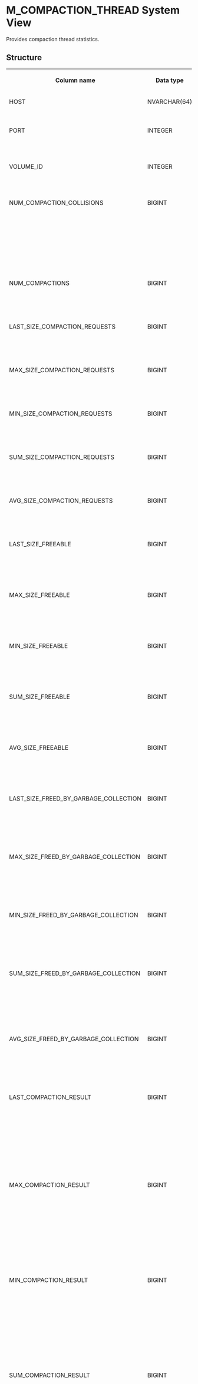 <!-- loio20ab00a275191014a1c7a1c04a7547e6 -->

# M\_COMPACTION\_THREAD System View

Provides compaction thread statistics.



<a name="loio20ab00a275191014a1c7a1c04a7547e6___m__c_o_m_p_a_c_t_i_o_n__t_h_r_e_a_d_1struct_M_COMPACTION_THREAD"/>

## Structure


<table>
<tr>
<th valign="top">

Column name

</th>
<th valign="top">

Data type

</th>
<th valign="top">

Description

</th>
</tr>
<tr>
<td valign="top">

HOST

</td>
<td valign="top">

NVARCHAR\(64\)

</td>
<td valign="top">

Displays the host name.

</td>
</tr>
<tr>
<td valign="top">

PORT

</td>
<td valign="top">

INTEGER

</td>
<td valign="top">

Displays the internal port number.

</td>
</tr>
<tr>
<td valign="top">

VOLUME\_ID

</td>
<td valign="top">

INTEGER

</td>
<td valign="top">

Displays the persistence volume ID.

</td>
</tr>
<tr>
<td valign="top">

NUM\_COMPACTION\_COLLISIONS

</td>
<td valign="top">

BIGINT

</td>
<td valign="top">

Displays the count of memory compaction collisions, which includes other threads currently in compaction and unforced compactions.

</td>
</tr>
<tr>
<td valign="top">

NUM\_COMPACTIONS

</td>
<td valign="top">

BIGINT

</td>
<td valign="top">

Displays the number of compaction requests.

</td>
</tr>
<tr>
<td valign="top">

LAST\_SIZE\_COMPACTION\_REQUESTS

</td>
<td valign="top">

BIGINT

</td>
<td valign="top">

Displays the size in bytes of the last compaction request.

</td>
</tr>
<tr>
<td valign="top">

MAX\_SIZE\_COMPACTION\_REQUESTS

</td>
<td valign="top">

BIGINT

</td>
<td valign="top">

Displays the maximum sized compaction request in bytes.

</td>
</tr>
<tr>
<td valign="top">

MIN\_SIZE\_COMPACTION\_REQUESTS

</td>
<td valign="top">

BIGINT

</td>
<td valign="top">

Displays the minimum sized compaction request in bytes.

</td>
</tr>
<tr>
<td valign="top">

SUM\_SIZE\_COMPACTION\_REQUESTS

</td>
<td valign="top">

BIGINT

</td>
<td valign="top">

Displays the total size of compaction requests in bytes.

</td>
</tr>
<tr>
<td valign="top">

AVG\_SIZE\_COMPACTION\_REQUESTS

</td>
<td valign="top">

BIGINT

</td>
<td valign="top">

Displays the average size of compaction requests in bytes.

</td>
</tr>
<tr>
<td valign="top">

LAST\_SIZE\_FREEABLE

</td>
<td valign="top">

BIGINT

</td>
<td valign="top">

Displays the size in bytes compacted by the last at compaction call.

</td>
</tr>
<tr>
<td valign="top">

MAX\_SIZE\_FREEABLE

</td>
<td valign="top">

BIGINT

</td>
<td valign="top">

Displays the size in bytes compacted by the maximum compaction call.

</td>
</tr>
<tr>
<td valign="top">

MIN\_SIZE\_FREEABLE

</td>
<td valign="top">

BIGINT

</td>
<td valign="top">

Displays the size in bytes compacted by the minimum compaction call.

</td>
</tr>
<tr>
<td valign="top">

SUM\_SIZE\_FREEABLE

</td>
<td valign="top">

BIGINT

</td>
<td valign="top">

Displays the size in bytes compacted by all compaction calls \(total\).

</td>
</tr>
<tr>
<td valign="top">

AVG\_SIZE\_FREEABLE

</td>
<td valign="top">

BIGINT

</td>
<td valign="top">

Displays the size in bytes compacted by the average compaction call.

</td>
</tr>
<tr>
<td valign="top">

LAST\_SIZE\_FREED\_BY\_GARBAGE\_COLLECTION

</td>
<td valign="top">

BIGINT

</td>
<td valign="top">

Displays the size in bytes compacted by the last memory garbage collection \(defragmentation\).

</td>
</tr>
<tr>
<td valign="top">

MAX\_SIZE\_FREED\_BY\_GARBAGE\_COLLECTION

</td>
<td valign="top">

BIGINT

</td>
<td valign="top">

Displays the size in bytes compacted by the largest memory garbage collection \(defragmentation\).

</td>
</tr>
<tr>
<td valign="top">

MIN\_SIZE\_FREED\_BY\_GARBAGE\_COLLECTION

</td>
<td valign="top">

BIGINT

</td>
<td valign="top">

Displays the size in bytes compacted by the smallest memory garbage collection \(defragmentation\).

</td>
</tr>
<tr>
<td valign="top">

SUM\_SIZE\_FREED\_BY\_GARBAGE\_COLLECTION

</td>
<td valign="top">

BIGINT

</td>
<td valign="top">

Displays the size in bytes compacted by all memory garbage collections \(defragmentation\) \(total\).

</td>
</tr>
<tr>
<td valign="top">

AVG\_SIZE\_FREED\_BY\_GARBAGE\_COLLECTION

</td>
<td valign="top">

BIGINT

</td>
<td valign="top">

Displays the size in bytes compacted by the average memory garbage collection \(defragmentation\).

</td>
</tr>
<tr>
<td valign="top">

LAST\_COMPACTION\_RESULT

</td>
<td valign="top">

BIGINT

</td>
<td valign="top">

Displays the last compaction result in bytes. This is the difference of allocated bytes before and after compaction and may be influenced by other factors than compaction.

</td>
</tr>
<tr>
<td valign="top">

MAX\_COMPACTION\_RESULT

</td>
<td valign="top">

BIGINT

</td>
<td valign="top">

Displays the largest compaction result in bytes. This is the difference of allocated bytes before and after compaction and may be influenced by other factors than compaction.

</td>
</tr>
<tr>
<td valign="top">

MIN\_COMPACTION\_RESULT

</td>
<td valign="top">

BIGINT

</td>
<td valign="top">

Displays the smallest compaction result in bytes. This is the difference of allocated bytes before and after compaction and may be influenced by other factors than compaction.

</td>
</tr>
<tr>
<td valign="top">

SUM\_COMPACTION\_RESULT

</td>
<td valign="top">

BIGINT

</td>
<td valign="top">

Displays the total of all compaction results in bytes. This is the difference of allocated bytes before and after compaction and may be influenced by other factors than compaction.

</td>
</tr>
<tr>
<td valign="top">

AVG\_COMPACTION\_RESULT

</td>
<td valign="top">

BIGINT

</td>
<td valign="top">

Displays the average compaction result in bytes. This is the difference of allocated bytes before and after compaction and may be influenced by other factors than compaction.

</td>
</tr>
</table>



<a name="loio20ab00a275191014a1c7a1c04a7547e6__section_zjk_tcw_rbc"/>

## Permissions

Unless otherwise specified, monitoring views are available to all users granted the PUBLIC role. The data returned for each view is filtered according to the granted privileges of the user accessing a view. Users granted the CATALOG READ system privilege have unfiltered access to all monitoring views and their data regardless of the PUBLIC role and privilege grants.



<a name="loio20ab00a275191014a1c7a1c04a7547e6___m__c_o_m_p_a_c_t_i_o_n__t_h_r_e_a_d_1fulldesc_M_COMPACTION_THREAD"/>

## Additional Information

The compaction thread automatically calls for memory reduction \(including for the resource container\) if memory gets low, but is not already exhausted. The compaction thread also executes the memory reduction requests triggered by other processes \(inter-process memory management\). This view displays some information about the compaction requests and the compacted sizes.


